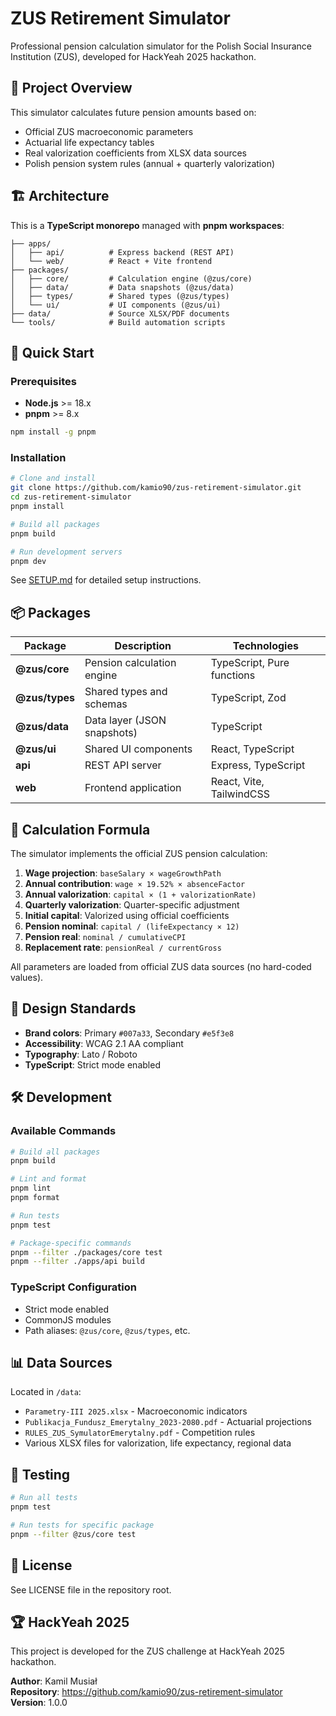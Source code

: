 # ZUS Retirement Simulator

Professional pension calculation simulator for the Polish Social Insurance Institution (ZUS), developed for HackYeah 2025 hackathon.

## 🎯 Project Overview

This simulator calculates future pension amounts based on:
- Official ZUS macroeconomic parameters
- Actuarial life expectancy tables
- Real valorization coefficients from XLSX data sources
- Polish pension system rules (annual + quarterly valorization)

## 🏗️ Architecture

This is a **TypeScript monorepo** managed with **pnpm workspaces**:

```
├── apps/
│   ├── api/          # Express backend (REST API)
│   └── web/          # React + Vite frontend
├── packages/
│   ├── core/         # Calculation engine (@zus/core)
│   ├── data/         # Data snapshots (@zus/data)
│   ├── types/        # Shared types (@zus/types)
│   └── ui/           # UI components (@zus/ui)
├── data/             # Source XLSX/PDF documents
└── tools/            # Build automation scripts
```

## 🚀 Quick Start

### Prerequisites

- **Node.js** >= 18.x
- **pnpm** >= 8.x

```bash
npm install -g pnpm
```

### Installation

```bash
# Clone and install
git clone https://github.com/kamio90/zus-retirement-simulator.git
cd zus-retirement-simulator
pnpm install

# Build all packages
pnpm build

# Run development servers
pnpm dev
```

See [SETUP.md](./SETUP.md) for detailed setup instructions.

## 📦 Packages

| Package | Description | Technologies |
|---------|-------------|--------------|
| **@zus/core** | Pension calculation engine | TypeScript, Pure functions |
| **@zus/types** | Shared types and schemas | TypeScript, Zod |
| **@zus/data** | Data layer (JSON snapshots) | TypeScript |
| **@zus/ui** | Shared UI components | React, TypeScript |
| **api** | REST API server | Express, TypeScript |
| **web** | Frontend application | React, Vite, TailwindCSS |

## 🧮 Calculation Formula

The simulator implements the official ZUS pension calculation:

1. **Wage projection**: `baseSalary × wageGrowthPath`
2. **Annual contribution**: `wage × 19.52% × absenceFactor`
3. **Annual valorization**: `capital × (1 + valorizationRate)`
4. **Quarterly valorization**: Quarter-specific adjustment
5. **Initial capital**: Valorized using official coefficients
6. **Pension nominal**: `capital / (lifeExpectancy × 12)`
7. **Pension real**: `nominal / cumulativeCPI`
8. **Replacement rate**: `pensionReal / currentGross`

All parameters are loaded from official ZUS data sources (no hard-coded values).

## 🎨 Design Standards

- **Brand colors**: Primary `#007a33`, Secondary `#e5f3e8`
- **Accessibility**: WCAG 2.1 AA compliant
- **Typography**: Lato / Roboto
- **TypeScript**: Strict mode enabled

## 🛠️ Development

### Available Commands

```bash
# Build all packages
pnpm build

# Lint and format
pnpm lint
pnpm format

# Run tests
pnpm test

# Package-specific commands
pnpm --filter ./packages/core test
pnpm --filter ./apps/api build
```

### TypeScript Configuration

- Strict mode enabled
- CommonJS modules
- Path aliases: `@zus/core`, `@zus/types`, etc.

## 📊 Data Sources

Located in `/data`:
- `Parametry-III 2025.xlsx` - Macroeconomic indicators
- `Publikacja_Fundusz_Emerytalny_2023-2080.pdf` - Actuarial projections
- `RULES_ZUS_SymulatorEmerytalny.pdf` - Competition rules
- Various XLSX files for valorization, life expectancy, regional data

## 🧪 Testing

```bash
# Run all tests
pnpm test

# Run tests for specific package
pnpm --filter @zus/core test
```

## 📝 License

See LICENSE file in the repository root.

## 🏆 HackYeah 2025

This project is developed for the ZUS challenge at HackYeah 2025 hackathon.

**Author**: Kamil Musiał  
**Repository**: https://github.com/kamio90/zus-retirement-simulator  
**Version**: 1.0.0
